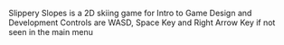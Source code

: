 Slippery Slopes is a 2D skiing game for Intro to Game Design and Development
Controls are WASD, Space Key and Right Arrow Key if not seen in the main menu
